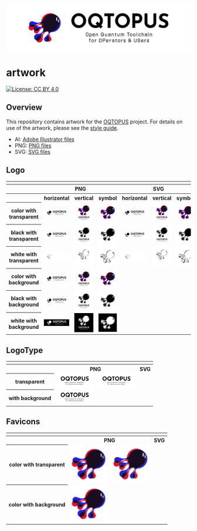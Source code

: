 ![OQTOPUS](./PNG/WithBackground/oqtopus-normal_hn@2x.png)

# artwork

[![License: CC BY 4.0](https://img.shields.io/badge/License-CC_BY_4.0-lightgrey.svg)](https://creativecommons.org/licenses/by/4.0/)

## Overview

This repository contains artwork for the [OQTOPUS](https://oqtopus-team.github.io/) project.
For details on use of the artwork, please see the [style guide](OQTOPUS_GUIDELINES.pdf).

- AI: [Adobe Illustrator files](./AI/)
- PNG: [PNG files](./PNG/)
- SVG: [SVG files](./SVG/)

## Logo

<table>
    <tr>
        <th colspan="7"></th>
    </tr>
    <tr>
        <th></th>
        <th colspan="3">PNG</th>
        <th colspan="3">SVG</th>
    </tr>
    <tr>
        <th></th>
        <th>horizontal</th>
        <th>vertical</th>
        <th>symbol</th>
		<th>horizontal</th>
        <th>vertical</th>
        <th>symbol</th>
    </tr>
    <tr>
        <th>color with transparent</th>
        <td><img src="./PNG/Transparent/oqtopus-normal_hn@2x.png" width="100"></td>
		<td><img src="./PNG/Transparent/oqtopus-normal_vt@2x.png" width="100"></td>
		<td><img src="./PNG/Transparent/oqtopus-normal_symbol@2x.png" width="100"></td>
		<td><img src="./SVG/oqtopus-normal_hn.svg" width="100"></td>
		<td><img src="./SVG/oqtopus-normal_vt.svg" width="100"></td>
		<td><img src="./SVG/oqtopus-normal_symbol.svg" width="100"></td>
    </tr>
    <tr>
        <th>black with transparent</th>
		<td><img src="./PNG/Transparent/oqtopus-black_hn@2x.png" width="100"></td>
		<td><img src="./PNG/Transparent/oqtopus-black_vt@2x.png" width="100"></td>
		<td><img src="./PNG/Transparent/oqtopus-black_symbol@2x.png" width="100"></td>
		<td><img src="./SVG/oqtopus-black_hn.svg" width="100"></td>
		<td><img src="./SVG/oqtopus-black_vt.svg" width="100"></td>
		<td><img src="./SVG/oqtopus-black_symbol.svg" width="100"></td>
    </tr>
	<tr>
		<th>white with transparent</th>
		<td><img src="./PNG/Transparent/oqtopus-white_hn@2x.png" width="100"></td>
		<td><img src="./PNG/Transparent/oqtopus-white_vt@2x.png" width="100"></td>
		<td><img src="./PNG/Transparent/oqtopus-white_symbol@2x.png" width="100"></td>
		<td><img src="./SVG/oqtopus-white_hn.svg" width="100"></td>
		<td><img src="./SVG/oqtopus-white_vt.svg" width="100"></td>
		<td><img src="./SVG/oqtopus-white_symbol.svg" width="100"></td>
    </tr>
	<tr>
        <th>color with background</th>
    	<td><img src="./PNG/WithBackGround/oqtopus-normal_hn@2x.png" width="100"></td>
		<td><img src="./PNG/WithBackGround/oqtopus-normal_vt@2x.png" width="100"></td>
		<td><img src="./PNG/WithBackGround/oqtopus-normal_symbol@2x.png" width="100"></td>
    </tr>
	<tr>
		<th>black with background</th>
		<td><img src="./PNG/WithBackGround/oqtopus-black_hn@2x.png" width="100"></td>
		<td><img src="./PNG/WithBackGround/oqtopus-black_vt@2x.png" width="100"></td>
		<td><img src="./PNG/WithBackGround/oqtopus-black_symbol@2x.png" width="100"></td>
    </tr>
	<tr>
		<th>white with background</th>
		<td><img src="./PNG/WithBackGround/oqtopus-white_hn@2x.png" width="100"></td>
		<td><img src="./PNG/WithBackGround/oqtopus-white_vt@2x.png" width="100"></td>
		<td><img src="./PNG/WithBackGround/oqtopus-white_symbol@2x.png" width="100"></td>
    </tr>
</table>

## LogoType

<table>
    <tr>
        <th colspan="7"></th>
    </tr>
    <tr>
        <th></th>
        <th colspan="3">PNG</th>
        <th colspan="3">SVG</th>
    </tr>
    <tr>
        <th>transparent</th>
        <td><img src="./PNG/Transparent/oqtopus-logotype@2x.png" width="100"></td>
		<td><img src="./SVG/oqtopus-logotype.svg" width="100"></td>
    </tr>
	<tr>
        <th>with background</th>
        <td><img src="./PNG/WithBackGround/oqtopus-logotype@2x.png" width="100"></td>
    </tr>
</table>

## Favicons

<table>
    <tr>
        <th colspan="7"></th>
    </tr>
    <tr>
        <th></th>
        <th colspan="3">PNG</th>
        <th colspan="3">SVG</th>
    </tr>
    <tr>
        <th>color with transparent</th>
        <td><img src="./PNG/Transparent/oqtopus-normal_favicon@2x.png" width="100"></td>
		<td><img src="./SVG/oqtopus-normal_favicon.svg" width="100"></td>
    </tr>
    <tr>
        <th>color with background</th>
        <td><img src="./PNG/WithBackGround/oqtopus-normal_favicon@2x.png" width="100"></td>
    </tr>
</table>
